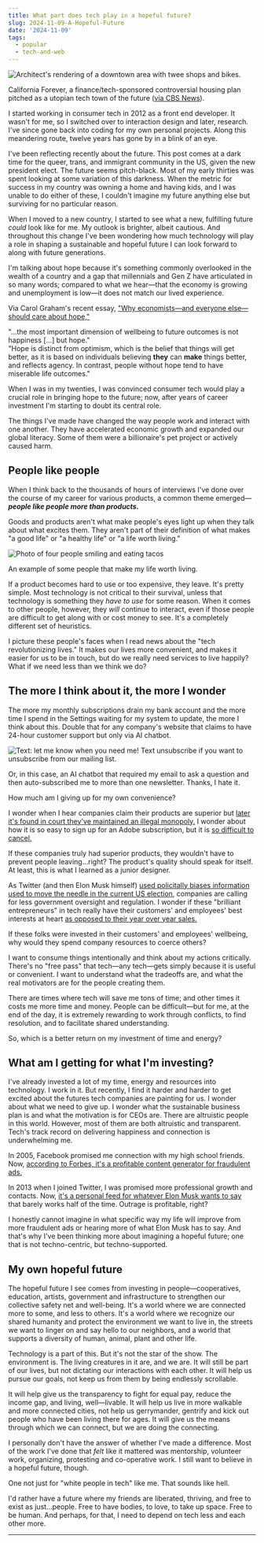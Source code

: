 ```yaml
---
title: What part does tech play in a hopeful future?
slug: 2024-11-09-A-Hopeful-Future
date: '2024-11-09'
tags:
  - popular
  - tech-and-web
---
```


![Architect's rendering of a downtown area with twee shops and bikes.](./hopeful-future.png)

<div class="caption">California Forever, a finance/tech-sponsored controversial housing plan pitched as a utopian tech town of the future (<a href="https://www.cbsnews.com/news/california-forever-tech-billionaires-planning-a-new-city-in-rural-solano-county/" target="_blank">via CBS News</a>).</div>

I started working in consumer tech in 2012 as a front end developer. It wasn't for me, so I switched over to interaction design and later, research. I've since gone back into coding for my own personal projects. Along this meandering route, twelve years has gone by in a blink of an eye.

I've been reflecting recently about the future. This post comes at a dark time for the queer, trans, and immigrant community in the US, given the new president elect. The future seems pitch-black. Most of my early thirties was spent looking at some variation of this darkness. When the metric for success in my country was owning a home and having kids, and I was unable to do either of these, I couldn't imagine my future anything else but surviving for no particular reason.

When I moved to a new country, I started to see what a new, fulfilling future _could_ look like for me. My outlook is brighter, albeit cautious. And throughout this change I've been wondering how much technology will play a role in shaping a sustainable and hopeful future I can look forward to along with future generations.

I'm talking about hope because it's something commonly overlooked in the wealth of a country and a gap that millennials and Gen Z have articulated in so many words; compared to what we hear—that the economy is growing and unemployment is low—it does not match our lived experience.

Via Carol Graham's recent essay, ["Why economists—and everyone else—should care about hope,"](https://press.princeton.edu/ideas/why-economists-and-everyone-else-should-care-about-hope?)

<div class="quote">"...the most important dimension of wellbeing to future outcomes is not happiness [...] but hope."</div>

  

<div class="quote">"Hope is distinct from optimism, which is the belief that things will get better, as it is based on individuals believing <strong>they</strong> can <strong>make</strong> things better, and reflects agency. In contrast, people without hope tend to have miserable life outcomes."</div>

When I was in my twenties, I was convinced consumer tech would play a crucial role in bringing hope to the future; now, after years of career investment I'm starting to doubt its central role.

The things I've made have changed the way people work and interact with one another. They have accelerated economic growth and expanded our global literacy. Some of them were a billionaire's pet project or actively caused harm.

## People like people

When I think back to the thousands of hours of interviews I've done over the course of my career for various products, a common theme emerged—**_people like people more than products._**

Goods and products aren't what make people's eyes light up when they talk about what excites them. They aren't part of their definition of what makes "a good life" or "a healthy life" or "a life worth living."

![Photo of four people smiling and eating tacos](./hopeful-future-people.png)

<div class="caption">An example of some people that make my life worth living.</div>

If a product becomes hard to use or too expensive, they leave. It's pretty simple. Most technology is not critical to their survival, unless that technology is something they _have to use_ for some reason. When it comes to other people, however, they _will_ continue to interact, even if those people are difficult to get along with or cost money to see. It's a completely different set of heuristics.

I picture these people's faces when I read news about the "tech revolutionizing lives." It makes our lives more convenient, and makes it easier for us to be in touch, but do we really need services to live happily? What if we need less than we think we do?

## The more I think about it, the more I wonder

The more my monthly subscriptions drain my bank account and the more time I spend in the Settings waiting for my system to update, the more I think about this. Double that for any company's website that claims to have 24-hour customer support but only via AI chatbot.

![Text: let me know when you need me! Text unsubscribe if you want to unsubscribe from our mailing list.](./hopeful-future-bot.png)

<div class="caption">Or, in this case, an AI chatbot that required my email to ask a question and then auto-subscribed me to more than one newsletter. Thanks, I hate it.</div>

How much am I giving up for my own convenience?

I wonder when I hear companies claim their products are superior but [later it's found in court they've maintained an illegal monopoly.](https://edition.cnn.com/2024/08/05/business/google-loses-antitrust-lawsuit-doj/index.html) I wonder about how it is so easy to sign up for an Adobe subscription, but it is [so difficult to cancel.](https://www.deceptive.design/types/hard-to-cancel)

If these companies truly had superior products, they wouldn't have to prevent people leaving...right? The product's quality should speak for itself. At least, this is what I learned as a junior designer.

As Twitter (and then Elon Musk himself) [used policitally biases information used to move the needle in the current US election](https://www.theverge.com/2024/10/31/24284607/hey-where-are-all-the-angry-congressional-hearings-about-x-being-politically-biased), companies are calling for less government oversight and regulation. I wonder if these "brilliant entrepreneurs" in tech really have their customers' and employees' best interests at heart [as opposed to their year over year sales.](https://www.aboutamazon.com/news/company-news/ceo-andy-jassy-latest-update-on-amazon-return-to-office-manager-team-ratio)

If these folks were invested in their customers' and employees' wellbeing, why would they spend company resources to coerce others?

I want to consume things intentionally and think about my actions critically. There's no "free pass" that tech—any tech—gets simply because it is useful or convenient. I want to understand what the tradeoffs are, and what the real motivators are for the people creating them.

There are times where tech will save me tons of time; and other times it costs me more time and money. People can be difficult—but for me, at the end of the day, it is extremely rewarding to work through conflicts, to find resolution, and to facilitate shared understanding.

So, which is a better return on my investment of time and energy?

## What am I getting for what I'm investing?

I've already invested a lot of my time, energy and resources into technology. I work in it. But recently, I find it harder and harder to get excited about the futures tech companies are painting for us. I wonder about what we need to give up. I wonder what the sustainable business plan is and what the motivation is for CEOs are. There are altruistic people in this world. However, most of them are both altruistic and transparent. Tech's track record on delivering happiness and connection is underwhelming me.

In 2005, Facebook promised me connection with my high school friends. Now, [according to Forbes, it's a profitable content generator for fraudulent ads.](https://www.forbes.com/sites/emilybaker-white/2024/10/31/facebook-ads-election-misinformation/)

In 2013 when I joined Twitter, I was promised more professional growth and contacts. Now, [it's a personal feed for whatever Elon Musk wants to say](https://www.theverge.com/2023/2/14/23600358/elon-musk-tweets-algorithm-changes-twitter) that barely works half of the time. Outrage is profitable, right?

I honestly cannot imagine in what specific way my life will improve from more fraudulent ads or hearing more of what Elon Musk has to say. And that's why I've been thinking more about imagining a hopeful future; one that is not techno-centric, but techno-supported.

## My own hopeful future

The hopeful future I see comes from investing in people—cooperatives, education, artists, government and infrastructure to strengthen our collective safety net and well-being. It's a world where we are connected more to some, and less to others. It's a world where we recognize our shared humanity and protect the environment we want to live in, the streets we want to linger on and say hello to our neighbors, and a world that supports a diversity of human, animal, plant and other life.

Technology is a part of this. But it's not the star of the show. The environment is. The living creatures in it are, and we are. It will still be part of our lives, but not dictating our interactions with each other. It will help us pursue our goals, not keep us from them by being endlessly scrollable.

It will help give us the transparency to fight for equal pay, reduce the income gap, and living, well—livable. It will help us live in more walkable and more connected cities, not help us gerrymander, gentrify and kick out people who have been living there for ages. It will give us the means through which we can connect, but we are doing the connecting.

I personally don't have the answer of whether I've made a difference. Most of the work I've done that _felt_ like it mattered was mentorship, volunteer work, organizing, protesting and co-operative work. I still want to believe in a hopeful future, though.

One not just for "white people in tech" like me. That sounds like hell.

I'd rather have a future where my friends are liberated, thriving, and free to exist as just...people. Free to have bodies, to love, to take up space. Free to be human. And perhaps, for that, I need to depend on tech less and each other more.

* * *
